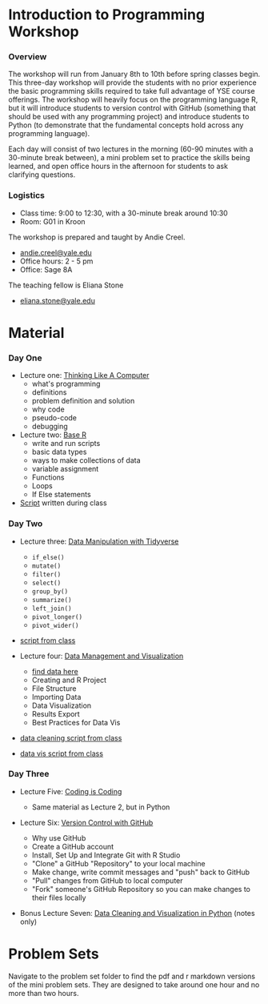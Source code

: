 # Introduction to Programming Workshop

### Overview 

The workshop will run from January 8th to 10th before spring classes begin. This three-day workshop will provide the students with no prior experience the basic programming skills required to take full advantage of YSE course offerings. The workshop will heavily focus on the programming language R, but it will introduce students to version control with GitHub (something that should be used with any programming project) and introduce students to Python (to demonstrate that the fundamental concepts hold across any programming language). 

Each day will consist of two lectures in the morning (60-90 minutes with a 30-minute break between), a mini problem set to practice the skills being learned, and open office hours in the afternoon for students to ask clarifying questions. 


### Logistics 

- Class time: 9:00 to 12:30, with a 30-minute break around 10:30 
- Room: G01 in Kroon


The workshop is prepared and taught by Andie Creel. 

- andie.creel@yale.edu
- Office hours: 2 - 5 pm
- Office: Sage 8A


The teaching fellow is Eliana Stone

- eliana.stone@yale.edu

# Material 

### Day One 
- Lecture one: [Thinking Like A Computer](lecture_material/1_think_like_computer.pdf)
	- what's programming
	- definitions 
	- problem definition and solution
	- why code
	- pseudo-code
	- debugging
- Lecture two: [Base R](lecture_material/2_base_R.pdf)
	- write and run scripts
	- basic data types
	- ways to make collections of data
	- variable assignment 
	- Functions
	- Loops
	- If Else statements 
- [Script](class_scripts/2025/day_1_script.R) written during class
	
### Day Two 
- Lecture three: [Data Manipulation with Tidyverse](lecture_material/3_data_manip_tidyverse.pdf) 

    - `if_else()`
    - `mutate()`
    - `filter()`
    - `select()`
    - `group_by()`
    - `summarize()`
    - `left_join()`
    - `pivot_longer()`
    - `pivot_wider()`
- [script from class](class_scripts/2025/day_2_0_script.R)
    
    
- Lecture four: [Data Management and Visualization](lecture_material/4_data_manage_vis/4_data_manage_vis.pdf)

    - [find data here](https://github.com/a5creel/intro_to_programming/blob/main/lecture_material/4_data_manage_vis/data/raw_data/mpg.csv)
    - Creating and R Project
    - File Structure 
    - Importing Data 
    - Data Visualization 
    - Results Export
    - Best Practices for Data Vis
- [data cleaning script from class](class_scripts/2025/day_2_1_data_cleaning.R)
- [data vis script from class](class_scripts/2025/day_2_1_data_cleaning.R)


### Day Three 
- Lecture Five: [Coding is Coding](lecture_material/5_python_I.pdf)
    - Same material as Lecture 2, but in Python
    
    
- Lecture Six: [Version Control with GitHub](lecture_material/6_github.pdf)

    - Why use GitHub
    - Create a GitHub account
    - Install, Set Up and Integrate Git with R Studio
    - "Clone" a GitHub "Repository" to your local machine
    - Make change, write commit messages and "push" back to GitHub
    - "Pull" changes from GitHub to local computer
    - "Fork" someone's GitHub Repository so you can make changes to their files locally 
    
- Bonus Lecture Seven: [Data Cleaning and Visualization in Python](lecture_material/7_python_II/7_python_II.pdf) (notes only)

# Problem Sets 

Navigate to the problem set folder to find the pdf and r markdown versions of the mini problem sets. They are designed to take around one hour and no more than two hours. 

<!--# Notes to Self for next time 

- Have an optional first session for downloading R and R Studio
- Talk about booleans as indicator variables, show how to make an indicator variable. Say out boolean = logical = indicator
- Show loop as one line of code at a time, then the loop. Like edit one row at a time, then show how a loop does that  
- Go slower (plan for lectures to be longer, like 930 - 1) 
  	- Cut first lecture down so that base R lecture has more time on first day
- Do something different with python lecture
  	- office hours require for everyone to come to day before so that we can get it on everyone's computer
  	- google collab
- Add something about R markdowns at some point? -->
